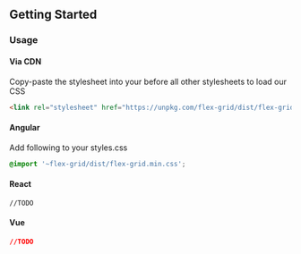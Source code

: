 Getting Started
---------------

### Usage

#### Via CDN

Copy-paste the stylesheet <link> into your <head> before all other stylesheets to load our CSS

```html
<link rel="stylesheet" href="https://unpkg.com/flex-grid/dist/flex-grid.min.css">
```

#### Angular 
Add following to your styles.css

```css
@import '~flex-grid/dist/flex-grid.min.css';
```

#### React
```
//TODO
```

#### Vue
```css
//TODO
```
